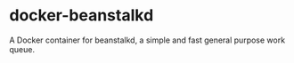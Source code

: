 # docker-beanstalkd
A Docker container for beanstalkd, a simple and fast general purpose work queue.
